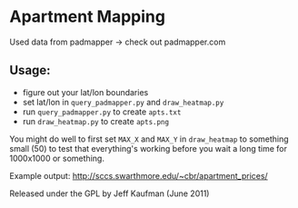 # Apartment Mapping

Used data from padmapper -> check out padmapper.com

## Usage:

 - figure out your lat/lon boundaries
 - set lat/lon in `query_padmapper.py` and `draw_heatmap.py`
 - run `query_padmapper.py` to create `apts.txt`
 - run `draw_heatmap.py` to create `apts.png`

You might do well to first set `MAX_X` and `MAX_Y` in `draw_heatmap` to something small (50) to
test that everything's working before you wait a long time for 1000x1000 or something.

Example output: http://sccs.swarthmore.edu/~cbr/apartment_prices/

Released under the GPL by Jeff Kaufman (June 2011)
